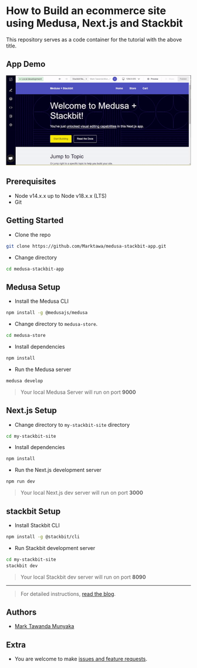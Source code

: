 # How to Build an ecommerce site using Medusa, Next.js and Stackbit

This repository serves as a code container for the tutorial with the above title.

## App Demo

![App Demo](docs/demo.gif)

## Prerequisites

- Node v14.x.x up to Node v18.x.x (LTS)
- Git

## Getting Started

- Clone the repo
```bash
git clone https://github.com/Marktawa/medusa-stackbit-app.git
```

- Change directory
```bash
cd medusa-stackbit-app
```

## Medusa Setup

- Install the Medusa CLI
```bash
npm install -g @medusajs/medusa
```

- Change directory to `medusa-store`.
```bash
cd medusa-store
```

- Install dependencies
```bash
npm install
```

- Run the Medusa server
```bash
medusa develop
```

> Your local Medusa Server will run on port **9000**

## Next.js Setup

- Change directory to `my-stackbit-site` directory
```bash
cd my-stackbit-site
```

- Install dependencies
```bash
npm install
```

- Run the Next.js development server
```bash
npm run dev
```

> Your local Next.js dev server will run on port **3000**

## stackbit Setup

- Install Stackbit CLI
```bash
npm install -g @stackbit/cli
```

- Run Stackbit development server
```bash
cd my-stackbit-site
stackbit dev
```

> Your local Stackbit dev server will run on port **8090**
---

> For detailed instructions, [read the blog](https://dev.to).

## Authors

- [Mark Tawanda Munyaka](https://github.com/Marktawa)

## Extra

- You are welcome to make [issues and feature requests](https://github.com/Marktawa/medusa-stackbit-app/issues).






